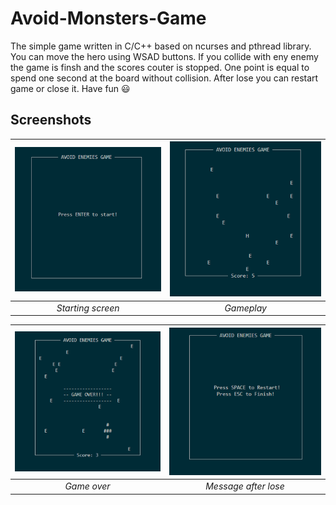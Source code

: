 # Avoid-Monsters-Game
The simple game written in C/C++ based on ncurses and pthread library. You can move the hero using WSAD buttons. If you collide with eny enemy the game is finsh and the scores couter is stopped. One point is equal to spend one second at the board without collision. After lose you can restart game or close it. Have fun :smiley:

## Screenshots

|<img src="Screenshots/starting-screen.png" alt="drawing" width="400"/>| <img src="Screenshots/gameplay.png" alt="drawing" width="400"/> |
| :--: | :--: |
| *Starting screen* | *Gameplay* |


|<img src="Screenshots/end-game.png" alt="drawing" width="400"/> | <img src="Screenshots/message-after-lose.png" alt="drawing" width="400"/> |
| :--: | :--: |
| *Game over* | *Message after lose* |
